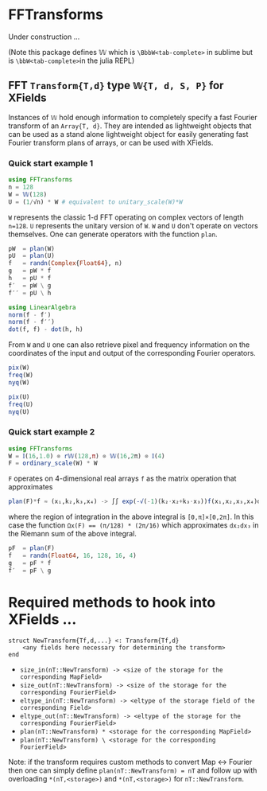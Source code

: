 # FFTransforms

Under construction ...


(Note this package defines 𝕎 which is `\BbbW<tab-complete>` in sublime but is `\bbW<tab-complete>`in the julia REPL)


## FFT `Transform{T,d}` type `𝕎{T, d, S, P}` for XFields

Instances of `𝕎` hold enough information to completely specify a fast Fourier transform of an `Array{T, d}`. They are intended as lightweight objects that can be used as a stand alone lightweight object for easily generating fast Fourier transform plans of arrays, or can be used with XFields. 

### Quick start example 1

```julia
using FFTransforms
n = 128
W = 𝕎(128)     
U = (1/√n) * W # equivalent to unitary_scale(W)*W
```

`W` represents the classic 1-d FFT operating on complex vectors of length `n=128`. `U` represents the unitary version of `W`. `W` and `U` don't operate on vectors themselves. One can generate operators with the function `plan`.

```julia
pW  = plan(W)
pU  = plan(U)
f   = randn(Complex{Float64}, n)
g   = pW * f
h   = pU * f
f′  = pW \ g
f′′ = pU \ h
```

```julia
using LinearAlgebra
norm(f - f′)
norm(f - f′′)
dot(f, f) - dot(h, h)
```

From `W` and `U` one can also retrieve pixel and frequency information on the coordinates of the input and output of the corresponding Fourier operators. 

```julia
pix(W)
freq(W)
nyq(W)
```

```julia
pix(U)
freq(U)
nyq(U)
```

### Quick start example 2

```julia
using FFTransforms
W = 𝕀(16,1.0) ⊗ r𝕎(128,π) ⊗ 𝕎(16,2π) ⊗ 𝕀(4)  
F = ordinary_scale(W) * W 
```

`F` operates on 4-dimensional real arrays `f` as the matrix operation that approximates

```julia
plan(F)*f ≈ (x₁,k₂,k₃,x₄) -> ∫∫ exp(-√(-1)(k₂⋅x₂+k₃⋅x₃))f(x₁,x₂,x₃,x₄)dx₂dx₃/(2π)
```

where the region of integration in the above integral is `[0,π]×[0,2π]`. In this case the function `Ωx(F) == (π/128) * (2π/16)` which approximates `dx₂dx₃` in the Riemann sum of the above integral.

```julia 
pF  = plan(F)
f   = randn(Float64, 16, 128, 16, 4)
g   = pF * f
f′  = pF \ g
```




# Required methods to hook into XFields ...


```
struct NewTransform{Tf,d,...} <: Transform{Tf,d}
    <any fields here necessary for determining the transform>
end
```

* `size_in(nT::NewTransform) -> <size of the storage for the corresponding MapField>`
* `size_out(nT::NewTransform) -> <size of the storage for the corresponding FourierField>`  
* `eltype_in(nT::NewTransform) -> <eltype of the storage field of the corresponding Field>`
* `eltype_out(nT::NewTransform) -> <eltype of the storage for the corresponding FourierField>`
* `plan(nT::NewTransform) * <storage for the corresponding MapField>`
* `plan(nT::NewTransform) \ <storage for the corresponding FourierField>`


Note: if the transform requires custom methods to convert Map <-> Fourier then one can simply define `plan(nT::NewTransform) = nT` and follow up with overloading `*(nT,<storage>)` and `*(nT,<storage>)` for  `nT::NewTransform`.

